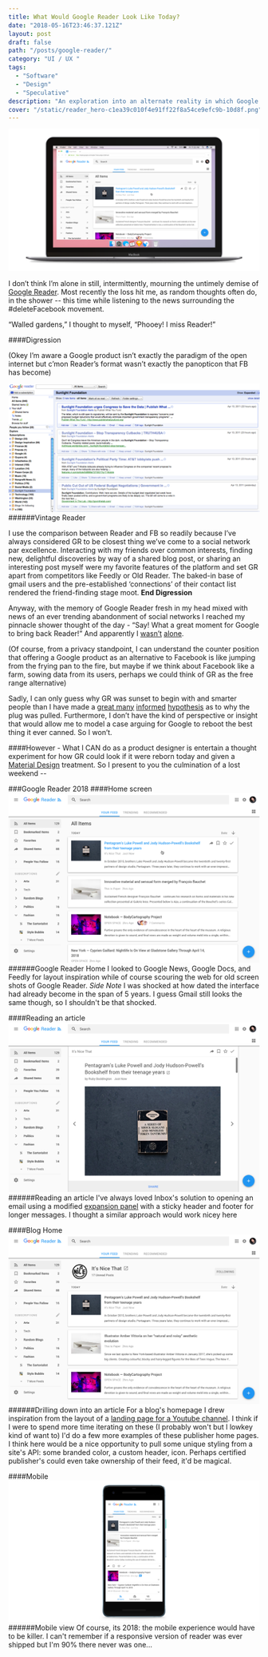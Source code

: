 ```yaml
---
title: What Would Google Reader Look Like Today?
date: "2018-05-16T23:46:37.121Z"
layout: post
draft: false
path: "/posts/google-reader/"
category: "UI / UX "
tags:
  - "Software"
  - "Design"
  - "Speculative"
description: "An exploration into an alternate reality in which Google Reader was never canned."
cover: "/static/reader_hero-c1ea39c010f4e91ff22f8a54ce9efc9b-10d8f.png"
---
```


![Google Reader, artificially aged with science](./reader_hero.png)

I don’t think I’m alone in still, intermittently, mourning the untimely demise of [Google Reader](https://www.youtube.com/watch?v=VSPZ2Uu_X3Y). 
Most recently the loss hit me, as random thoughts often do, in the shower -- this time while listening to the news surrounding the #deleteFacebook movement. 

“Walled gardens,” I thought to myself, “Phooey! I miss Reader!” 

####Digression

(Okey I’m aware a Google product isn’t exactly the paradigm of the open internet but c’mon Reader’s format wasn’t exactly the panopticon that FB has become)

![Vintage reader](./gr_old.png)
######Vintage Reader

I use the comparison between Reader and FB so readily because I’ve always considered GR to be closest thing we’ve come to a social network par excellence. Interacting with my friends over common interests, finding new, delightful discoveries by way of a shared blog post, or sharing an interesting post myself were my favorite features of the platform and set GR apart from competitors like Feedly or Old Reader. The baked-in base of gmail users and the pre-established ‘connections’ of their contact list rendered the friend-finding stage moot. **End Digression**

Anyway, with the memory of Google Reader fresh in my head mixed with news of an ever trending abandonment of social networks I reached my pinnacle shower thought of the day - “Say! What a great moment for Google to bring back Reader!” And apparently I [wasn’t](https://www.wired.com/story/rss-readers-feedly-inoreader-old-reader/) [alone](https://news.ycombinator.com/item?id=16721690). 

(Of course, from a privacy standpoint, I can understand the counter position that offering a Google product as an alternative to Facebook is like jumping from the frying pan to the fire, but maybe if we think about Facebook like a farm, sowing data from its users, perhaps we could think of GR as the free range alternative)

Sadly, I can only guess why GR was sunset to begin with and smarter people than I have made a [great many](https://www.quora.com/Why-did-Google-kill-Google-Reader) [informed](https://www.wired.com/2013/06/why-google-reader-got-the-ax/) [hypothesis](https://news.ycombinator.com/item?id=12485166) as to why the plug was pulled. Furthermore, I don’t have the kind of perspective or insight that would allow me to model a case arguing for Google to reboot the best thing it ever canned. So I won’t.

####However - 
What I CAN do as a product designer is entertain a thought experiment for how GR could look if it were reborn today and given a [Material Design](https://material.io/) treatment. So I present to you the culmination of a lost weekend -- 

###Google Reader 2018
####Home screen 
![Google Reader Home Screen](./gr_home.png)
######Google Reader Home
I looked to Google News, Google Docs, and Feedly for layout inspiration while of course scouring the web for old screen shots of Google Reader. _Side Note_ I was shocked at how dated the interface had already become in the span of 5 years. I guess Gmail still looks the same though, so I shouldn't be that shocked. 

####Reading an article
![Reading an article](./gr_article.png)
######Reading an article
I've always loved Inbox's solution to opening an email using a modified [expansion panel](https://material.io/guidelines/components/expansion-panels.html#) with a sticky header and footer for longer messages. I thought a similar approach would work nicey here

####Blog Home
![Drilling down into a source](./gr_drill.png)
######Drilling down into an article
For a blog's homepage I drew inspiration from the layout of a [landing page for a Youtube channel](https://www.youtube.com/channel/UCJkMlOu7faDgqh4PfzbpLdg). I think if I were to spend more time iterating on these (I probably won't but I lowkey kind of want to) I'd do a few more examples of these publisher home pages. I think here would be a nice opportunity to pull some unique styling from a site's API: some branded color, a custom header, icon. Perhaps certified publisher's could even take ownership of their feed, it'd be magical.

####Mobile
![Mobile view](./gr_mobile.png)
######Mobile view 
Of course, its 2018: the mobile experience would have to be killer. I can't remember if a responsive version of reader was ever shipped but I'm 90% there never was one... 



